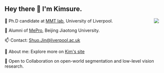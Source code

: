 
<h2> Hey there 👋  I'm Kimsure.</h2>

<img align='right' src="https://github-readme-stats-eight-theta.vercel.app/api?username=Kimsure&show_icons=true">

🌱 Ph.D candidate at [MMT lab](https://jiminxiao.github.io), University of Liverpool.

🔭 Alumni of [MePro](http://mepro.bjtu.edu.cn), Beijing Jiaotong University.

📫 Contact: Shuo.Jin@liverpool.ac.uk

💬 About me: Explore more on [Kim's site](http://Kimsure.github.io)

👯 Open to Collaboration on open-world segmentation and low-level vision research.

<!--
**Kimsure/Kimsure** is a ✨ _special_ ✨ repository because its `README.md` (this file) appears on your GitHub profile.

Here are some ideas to get you started:

- 🔭 I’m currently working on ...
- 🌱 I’m currently learning ...
- 👯 I’m looking to collaborate on ...
- 🤔 I’m looking for help with ...
- 💬 Ask me about ...
- 📫 How to reach me: ...
- 😄 Pronouns: ...
- ⚡ Fun fact: ...
-->
